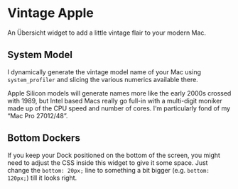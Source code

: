 # Vintage Apple

An Übersicht widget to add a little vintage flair to your modern Mac.

## System Model

I dynamically generate the vintage model name of your Mac using `system_profiler` and slicing the
various numerics available there.

Apple Silicon models will generate names more like the early 2000s crossed with 1989, but Intel
based Macs really go full-in with a multi-digit moniker made up of the CPU speed and number of
cores. I‘m particularly fond of my “Mac Pro 27012/48”.

## Bottom Dockers

If you keep your Dock positioned on the bottom of the screen, you might need to adjust the CSS
inside this widget to give it some space. Just change the `bottom: 20px;` line to something a bit
bigger (e.g. `bottom: 120px;`) till it looks right.